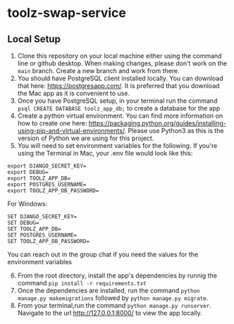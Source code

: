 # toolz-swap-service
## Local Setup
1. Clone this repository on your local machine either using the command line or github desktop. When making changes, please don't work on the `main` branch. Create a new branch and work from there. 
2. You should have PostgreSQL client installed locally. You can download that here: https://postgresapp.com/. It is preferred that you download the Mac app as it is convenient to use. 
3. Once you have PostgreSQL setup, in your terminal run the command `psql CREATE DATABASE toolz_app_db;` to create a database for the app
4. Create a python virtual environment. You can find more information on how to create one here: https://packaging.python.org/guides/installing-using-pip-and-virtual-environments/. Please use Python3 as this is the version of Python we are using for this project. 
5. You will need to set environment variables for the following. If you're using the Terminal in Mac, your .env file would look like this: <br>
```
export DJANGO_SECRET_KEY=
export DEBUG=
export TOOLZ_APP_DB=
export POSTGRES_USERNAME=
export TOOLZ_APP_DB_PASSWORD=
```
For Windows: <br>
```
SET DJANGO_SECRET_KEY=
SET DEBUG=
SET TOOLZ_APP_DB=
SET POSTGRES_USERNAME=
SET TOOLZ_APP_DB_PASSWORD=
```
You can reach out in the group chat if you need the values for the environment variables

6. From the root directory, install the app's dependencies by runnig the command `pip install -r requirements.txt`
7. Once the dependencies are installed, run the command `python manage.py makemigrations` followed by `python manage.py migrate`. 
8. From your terminal,run the command `python manage.py runserver`. <br>
Navigate to the url http://127.0.0.1:8000/ to view the app locally. 